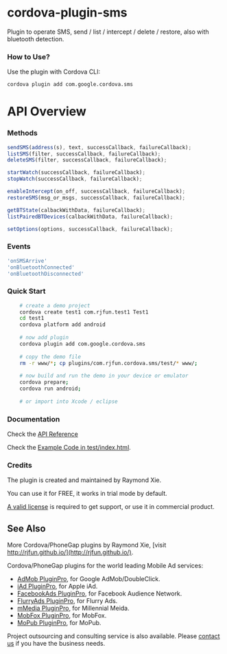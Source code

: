 
# cordova-plugin-sms #

Plugin to operate SMS, send / list / intercept / delete / restore, also with bluetooth detection.

### How to Use? ###

Use the plugin with Cordova CLI:

```cordova plugin add com.google.cordova.sms```

# API Overview #

### Methods ###

```javascript
sendSMS(address(s), text, successCallback, failureCallback);
listSMS(filter, successCallback, failureCallback);
deleteSMS(filter, successCallback, failureCallback);

startWatch(successCallback, failureCallback);
stopWatch(successCallback, failureCallback);

enableIntercept(on_off, successCallback, failureCallback);
restoreSMS(msg_or_msgs, successCallback, failureCallback);

getBTState(calbackWithData, failureCallback);
listPairedBTDevices(calbackWithData, failureCallback);

setOptions(options, successCallback, failureCallback);
```

### Events ###

```javascript
'onSMSArrive'
'onBluetoothConnected'
'onBluetoothDisconnected'
```

### Quick Start ###

```bash
	# create a demo project
    cordova create test1 com.rjfun.test1 Test1
    cd test1
    cordova platform add android
    
    # now add plugin
    cordova plugin add com.google.cordova.sms
    
    # copy the demo file
    rm -r www/*; cp plugins/com.rjfun.cordova.sms/test/* www/;
    
	# now build and run the demo in your device or emulator
    cordova prepare; 
    cordova run android; 
    
    # or import into Xcode / eclipse
```

### Documentation ###

Check the [API Reference](https://github.com/floatinghotpot/cordova-plugin-sms/blob/master/docs/)

Check the [Example Code in test/index.html](https://github.com/floatinghotpot/cordova-plugin-sms/blob/master/test/index.html).

### Credits ###

The plugin is created and maintained by Raymond Xie.

You can use it for FREE, it works in trial mode by default.

[A valid license](https://www.paypal.com/cgi-bin/webscr?cmd=_s-xclick&hosted_button_id=86JSRPJDQUMRU) is required to get support, or use it in commercial product.

## See Also ##

More Cordova/PhoneGap plugins by Raymond Xie, [visit http://rjfun.github.io/](http://rjfun.github.io/).

Cordova/PhoneGap plugins for the world leading Mobile Ad services:

* [AdMob PluginPro](https://github.com/floatinghotpot/cordova-admob-pro), for Google AdMob/DoubleClick.
* [iAd PluginPro](https://github.com/floatinghotpot/cordova-plugin-iad), for Apple iAd. 
* [FacebookAds PluginPro](https://github.com/floatinghotpot/cordova-plugin-facebookads), for Facebook Audience Network.
* [FlurryAds PluginPro](https://github.com/floatinghotpot/cordova-plugin-flurry), for Flurry Ads.
* [mMedia PluginPro](https://github.com/floatinghotpot/cordova-plugin-mmedia), for Millennial Meida.
* [MobFox PluginPro](https://github.com/floatinghotpot/cordova-mobfox-pro), for MobFox.
* [MoPub PluginPro](https://github.com/floatinghotpot/cordova-plugin-mopub), for MoPub.

Project outsourcing and consulting service is also available. Please [contact us](http://floatinghotpot.github.io) if you have the business needs.


